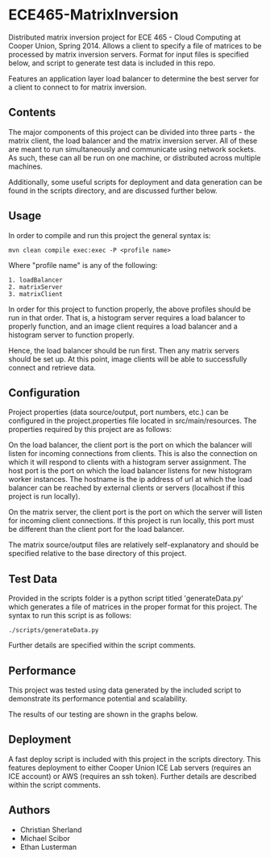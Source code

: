 ECE465-MatrixInversion
======================
Distributed matrix inversion project for ECE 465 - Cloud Computing at Cooper Union, Spring 2014.
Allows a client to specify a file of matrices to be processed by matrix inversion servers. Format
for input files is specified below, and script to generate test data is included in this repo.

Features an application layer load balancer to determine the best server for a client to connect to
for matrix inversion.

Contents
--------
The major components of this project can be divided into three parts - the matrix client, the load
balancer and the matrix inversion server. All of these are meant to run simultaneously and communicate
using network sockets. As such, these can all be run on one machine, or distributed across multiple
machines.

Additionally, some useful scripts for deployment and data generation can be found in the scripts
directory, and are discussed further below.

Usage
-----
In order to compile and run this project the general syntax is:

    mvn clean compile exec:exec -P <profile name>

Where "profile name" is any of the following:

    1. loadBalancer
    2. matrixServer
    3. matrixClient

In order for this project to function properly, the above profiles should be run in that order.
That is, a histogram server requires a load balancer to properly function, and an image client
requires a load balancer and a histogram server to function properly.

Hence, the load balancer should be run first. Then any matrix servers should be set up.
At this point, image clients will be able to successfully connect and retrieve data.

Configuration
-------------
Project properties (data source/output, port numbers, etc.) can be configured in the project.properties
file located in src/main/resources. The properties required by this project are as follows:

On the load balancer, the client port is the port on which the balancer will listen for incoming connections
from clients. This is also the connection on which it will respond to clients with a histogram server
assignment. The host port is the port on which the load balancer listens for new histogram worker instances.
The hostname is the ip address of url at which the load balancer can be reached by external clients or
servers (localhost if this project is run locally).

On the matrix server, the client port is the port on which the server will listen for incoming client
connections. If this project is run locally, this port must be different than the client port for
the load balancer.

The matrix source/output files are relatively self-explanatory and should be specified relative to
the base directory of this project.

Test Data
---------
Provided in the scripts folder is a python script titled 'generateData.py' which generates
a file of matrices in the proper format for this project. The syntax to run this script is
as follows:

    ./scripts/generateData.py

Further details are specified within the script comments.

Performance
-----------
This project was tested using data generated by the included script to demonstrate its performance
potential and scalability.

The results of our testing are shown in the graphs below.

Deployment
----------
A fast deploy script is included with this project in the scripts directory. This features deployment
to either Cooper Union ICE Lab servers (requires an ICE account) or AWS (requires an ssh token).
Further details are described within the script comments.

Authors
-------
- Christian Sherland
- Michael Scibor
- Ethan Lusterman
